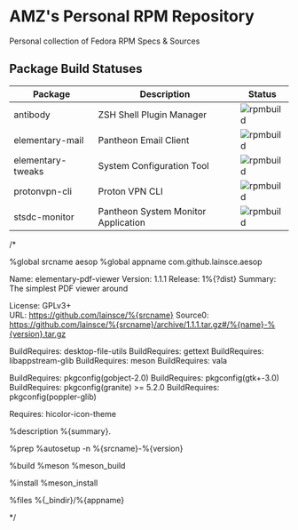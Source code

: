 # AMZ's Personal RPM Repository

Personal collection of Fedora RPM Specs & Sources

## Package Build Statuses

Package 			| Description 								| Status
---             	| ---										| ---
antibody 			| ZSH Shell Plugin Manager					| ![rpmbuild](https://copr.fedorainfracloud.org/coprs/amz/extras/package/antibody/status_image/last_build.png)
elementary-mail 	| Pantheon Email Client                     | ![rpmbuild](https://copr.fedorainfracloud.org/coprs/amz/extras/package/elementary-mail/status_image/last_build.png)
elementary-tweaks   | System Configuration Tool                 | ![rpmbuild](https://copr.fedorainfracloud.org/coprs/amz/extras/package/elementary-tweaks/status_image/last_build.png)
protonvpn-cli		| Proton VPN CLI							| ![rpmbuild](https://copr.fedorainfracloud.org/coprs/amz/extras/package/protonvpn-cli/status_image/last_build.png)
stsdc-monitor       | Pantheon System Monitor Application       | ![rpmbuild](https://copr.fedorainfracloud.org/coprs/amz/extras/package/stsdc-monitor/status_image/last_build.png)


/*

%global srcname	aesop
%global appname	com.github.lainsce.aesop

Name:			elementary-pdf-viewer
Version:        1.1.1
Release:        1%{?dist}
Summary:        The simplest PDF viewer around

License:        GPLv3+   
URL:            https://github.com/lainsce/%{srcname}
Source0:        https://github.com/lainsce/%{srcname}/archive/1.1.1.tar.gz#/%{name}-%{version}.tar.gz

BuildRequires:  desktop-file-utils
BuildRequires:  gettext
BuildRequires:  libappstream-glib
BuildRequires:  meson
BuildRequires:  vala

BuildRequires:  pkgconfig(gobject-2.0)
BuildRequires:	pkgconfig(gtk+-3.0)
BuildRequires:  pkgconfig(granite) >= 5.2.0
BuildRequires:	pkgconfig(poppler-glib)

Requires:       hicolor-icon-theme

%description
%{summary}.

%prep
%autosetup -n %{srcname}-%{version}

%build
%meson
%meson_build

%install
%meson_install

%files
%{_bindir}/%{appname}

*/